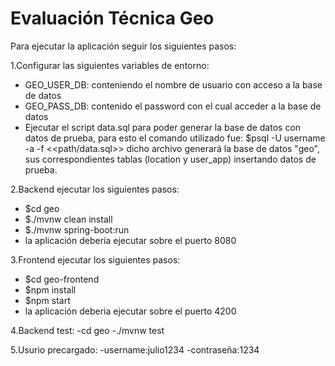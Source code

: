# Evaluación Técnica Geo

Para ejecutar la aplicación seguir los siguientes pasos:

1.Configurar las siguientes variables de entorno:
- GEO_USER_DB: conteniendo el nombre de usuario con acceso a la base de datos
- GEO_PASS_DB: contenido el password con el cual acceder a la base de datos
- Ejecutar el script data.sql para poder generar la base de datos con datos de prueba,
para esto el comando utilizado fue:
$psql -U username -a -f <<path/data.sql>>
dicho archivo generará la base de datos "geo", sus correspondientes tablas (location y user_app)
insertando datos de prueba.

2.Backend ejecutar los siguientes pasos: 
- $cd geo
- $./mvnw clean install
- $./mvnw spring-boot:run
- la aplicación debería ejecutar sobre el puerto 8080

3.Frontend ejecutar los siguientes pasos:
- $cd geo-frontend
- $npm install
- $npm start
- la aplicación deberia ejecutar sobre el puerto 4200

4.Backend test:
-cd geo
-./mvnw test

5.Usurio precargado:
-username:julio1234
-contraseña:1234
